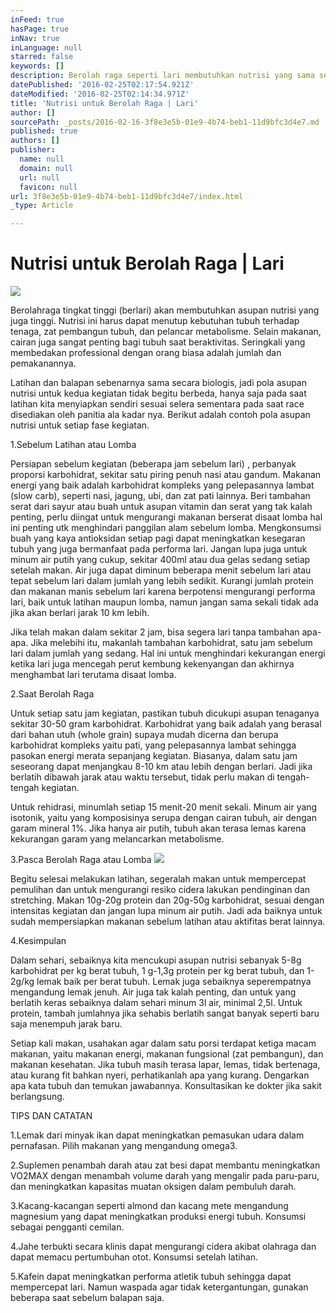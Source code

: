 ```yaml
---
inFeed: true
hasPage: true
inNav: true
inLanguage: null
starred: false
keywords: []
description: Berolah raga seperti lari membutuhkan nutrisi yang sama seperti olah raga lainnya.
datePublished: '2016-02-25T02:17:54.921Z'
dateModified: '2016-02-25T02:14:34.971Z'
title: 'Nutrisi untuk Berolah Raga | Lari'
author: []
sourcePath: _posts/2016-02-16-3f8e3e5b-01e9-4b74-beb1-11d9bfc3d4e7.md
published: true
authors: []
publisher:
  name: null
  domain: null
  url: null
  favicon: null
url: 3f8e3e5b-01e9-4b74-beb1-11d9bfc3d4e7/index.html
_type: Article

---
```

# Nutrisi untuk Berolah Raga | Lari
![](https://the-grid-user-content.s3-us-west-2.amazonaws.com/85de2d1c-a462-4055-99ed-4dab772f215d.jpg)

Berolahraga tingkat tinggi (berlari) akan membutuhkan asupan nutrisi yang juga tinggi. Nutrisi ini harus dapat menutup kebutuhan tubuh terhadap tenaga, zat pembangun tubuh, dan pelancar metabolisme. Selain makanan, cairan juga sangat penting bagi tubuh saat beraktivitas. Seringkali yang membedakan professional dengan orang biasa adalah jumlah dan pemakanannya. 

Latihan dan balapan sebenarnya sama secara biologis, jadi pola asupan nutrisi untuk kedua kegiatan tidak begitu berbeda, hanya saja pada saat latihan kita menyiapkan sendiri sesuai selera sementara pada saat race disediakan oleh panitia ala kadar nya. Berikut adalah contoh pola asupan nutrisi untuk setiap fase kegiatan.

1.Sebelum Latihan atau Lomba

Persiapan sebelum kegiatan (beberapa jam sebelum lari) , perbanyak proporsi karbohidrat, sekitar satu piring penuh nasi atau gandum. Makanan energi yang baik adalah karbohidrat kompleks yang pelepasannya lambat (slow carb), seperti nasi, jagung, ubi, dan zat pati lainnya. Beri tambahan serat dari sayur atau buah untuk asupan vitamin dan serat yang tak kalah penting, perlu diingat untuk mengurangi makanan berserat disaat lomba hal ini penting utk menghindari panggilan alam sebelum lomba. Mengkonsumsi buah yang kaya antioksidan setiap pagi dapat meningkatkan kesegaran tubuh yang juga bermanfaat pada performa lari. Jangan lupa juga untuk minum air putih yang cukup, sekitar 400ml atau dua gelas sedang setiap setelah makan. Air juga dapat diminum beberapa menit sebelum lari atau tepat sebelum lari dalam jumlah yang lebih sedikit. Kurangi jumlah protein dan makanan manis sebelum lari karena berpotensi mengurangi performa lari, baik untuk latihan maupun lomba, namun jangan sama sekali tidak ada jika akan berlari jarak 10 km lebih.

Jika telah makan dalam sekitar 2 jam, bisa segera lari tanpa tambahan apa-apa. Jika melebihi itu, makanlah tambahan karbohidrat, satu jam sebelum lari dalam jumlah yang sedang. Hal ini untuk menghindari kekurangan energi ketika lari juga mencegah perut kembung kekenyangan dan akhirnya menghambat lari terutama disaat lomba.

2.Saat Berolah Raga    

Untuk setiap satu jam kegiatan, pastikan tubuh dicukupi asupan tenaganya sekitar 30-50 gram karbohidrat. Karbohidrat yang baik adalah yang berasal dari bahan utuh (whole grain) supaya mudah dicerna dan berupa karbohidrat kompleks yaitu pati, yang pelepasannya lambat sehingga pasokan energi merata sepanjang kegiatan. Biasanya, dalam satu jam seseorang dapat menjangkau 8-10 km atau lebih dengan berlari. Jadi jika berlatih dibawah jarak atau waktu tersebut, tidak perlu makan di tengah-tengah kegiatan.

Untuk rehidrasi, minumlah setiap 15 menit-20 menit sekali. Minum air yang isotonik, yaitu yang komposisinya serupa dengan cairan tubuh, air dengan garam mineral 1%. Jika hanya air putih, tubuh akan terasa lemas karena kekurangan garam yang melancarkan metabolisme.

3.Pasca Berolah Raga atau Lomba
![](https://the-grid-user-content.s3-us-west-2.amazonaws.com/a398ff9e-6fea-42cb-b018-cfc39819969a.jpg)

Begitu selesai melakukan latihan, segeralah makan untuk mempercepat pemulihan dan untuk mengurangi resiko cidera lakukan pendinginan dan stretching. Makan 10g-20g protein dan 20g-50g karbohidrat, sesuai dengan intensitas kegiatan dan jangan lupa minum air putih. Jadi ada baiknya untuk sudah mempersiapkan makanan sebelum latihan atau aktifitas berat lainnya.

4.Kesimpulan

Dalam sehari, sebaiknya kita mencukupi asupan nutrisi sebanyak 5-8g karbohidrat per kg berat tubuh, 1 g-1,3g protein per kg berat tubuh, dan 1-2g/kg lemak baik per berat tubuh. Lemak juga sebaiknya seperempatnya mengandung lemak jenuh. Air juga tak kalah penting, dan untuk yang berlatih keras sebaiknya dalam sehari minum 3l air, minimal 2,5l. Untuk protein, tambah jumlahnya jika sehabis berlatih sangat banyak seperti baru saja menempuh jarak baru.

Setiap kali makan, usahakan agar dalam satu porsi terdapat ketiga macam makanan, yaitu makanan energi, makanan fungsional (zat pembangun), dan makanan kesehatan. Jika tubuh masih terasa lapar, lemas, tidak bertenaga, atau kurang fit bahkan nyeri, perhatikanlah apa yang kurang. Dengarkan apa kata tubuh dan temukan jawabannya. Konsultasikan ke dokter jika sakit berlangsung.

TIPS DAN CATATAN

1.Lemak dari minyak ikan dapat meningkatkan pemasukan udara dalam pernafasan. Pilih makanan yang mengandung omega3\.

2.Suplemen penambah darah atau zat besi dapat membantu meningkatkan VO2MAX dengan menambah volume darah yang mengalir pada paru-paru, dan meningkatkan kapasitas muatan oksigen dalam pembuluh darah.

3.Kacang-kacangan seperti almond dan kacang mete mengandung magnesium yang dapat meningkatkan produksi energi tubuh. Konsumsi sebagai pengganti cemilan.

4.Jahe terbukti secara klinis dapat mengurangi cidera akibat olahraga dan dapat memacu pertumbuhan otot. Konsumsi setelah latihan.

5.Kafein dapat meningkatkan performa atletik tubuh sehingga dapat mempercepat lari. Namun waspada agar tidak ketergantungan, gunakan beberapa saat sebelum balapan saja.